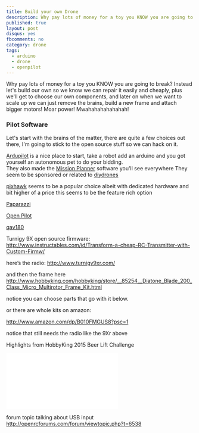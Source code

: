 ```yaml
---
title: Build your own Drone
description: Why pay lots of money for a toy you KNOW you are going to break?
published: true
layout: post
disqus: yes
fbcomments: no
category: drone
tags:
  - arduino
  - drone
  - openpilot
---
```


Why pay lots of money for a toy you KNOW you are going to break?  Instead let's build our own so we know we can repair it easily and cheaply, plus we'll get to choose our own components, and later on when we want to scale up we can just remove the brains, build a new frame and attach bigger motors!  Moar power!  Mwahahahahahahah!

### Pilot Software

Let's start with the brains of the matter, there are quite a few choices out there, I'm going to stick to the open source stuff so we can hack on it.

[Ardupilot](http://ardupilot.com/) is a nice place to start, take a robot add an arduino and you got yourself an autonomous pet to do your bidding.  
They also made the [Mission Planner](http://planner.ardupilot.com/) software you'll see everywhere
They seem to be sponsored or related to [diydrones](http://diydrones.com/)

[pixhawk](https://pixhawk.org/choice) seems to be a popular choice albeit with dedicated hardware 
and bit higher of a price this seems to be the feature rich option

[Paparazzi](http://wiki.paparazziuav.org/wiki/Main_Page)

[Open Pilot](https://www.openpilot.org/)

[qav180](http://www.getfpv.com/multi-rotor-frames/qav180-qav210-mini-fpv-quad/qav180-carbon-fiber-fpv-quadcopter.html)

Turnigy 9X open source firmware:
<http://www.instructables.com/id/Transform-a-cheap-RC-Transmitter-with-Custom-Firmw/>


here’s the radio:
<http://www.turnigy9xr.com/>

and then the frame here
<http://www.hobbyking.com/hobbyking/store/__85254__Diatone_Blade_200_Class_Micro_Multirotor_Frame_Kit.html>

notice you can choose parts that go with it below.

or there are whole kits on amazon:

<http://www.amazon.com/dp/B010FMGUS8?psc=1>

notice that still needs the radio like the 9Xr above

Highlights from HobbyKing 2015 Beer Lift Challenge
<iframe width=”560” height=”315” src=”https://www.youtube.com/embed/Lh5Jbi6AcsE” frameborder=”0” allowfullscreen></iframe>

  forum topic talking about USB input
<http://openrcforums.com/forum/viewtopic.php?t=6538>

